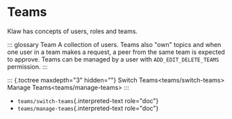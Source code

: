 # Teams

Klaw has concepts of users, roles and teams.

::: glossary
Team A collection of users. Teams also \"own\" topics and when one user
in a team makes a request, a peer from the same team is expected to
approve. Teams can be managed by a user with `ADD_EDIT_DELETE_TEAMS`
permission.
:::

::: {.toctree maxdepth="3" hidden=""}
Switch Teams\<teams/switch-teams\> Manage Teams\<teams/manage-teams\>
:::

-   `teams/switch-teams`{.interpreted-text role="doc"}
-   `teams/manage-teams`{.interpreted-text role="doc"}
